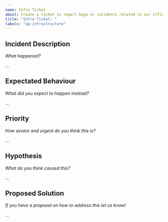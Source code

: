 ```yaml
---
name: Infra Ticket
about: Create a ticket to report bugs or incidents related to our office infrastructure
title: "Infra Ticket: "
labels: "wg:infrastructure"
---
```


## Incident Description
_What happened?_

...

## Expectated Behaviour
_What did you expect to happen instead?_

...

## Priority
_How severe and urgent do you think this is?_

...

## Hypothesis
_What do you think caused this?_

...

## Proposed Solution
_If you have a proposal on how to address this let us know!_

...
